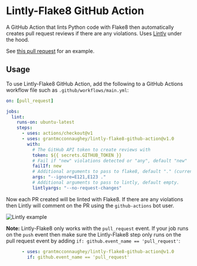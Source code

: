 # Lintly-Flake8 GitHub Action

A GitHub Action that lints Python code with Flake8 then automatically creates pull request reviews if there are any violations. Uses [Lintly](http://github.com/grantmcconnaughey/Lintly) under the hood.

See [this pull request](https://github.com/grantmcconnaughey/lintly-flake8-github-action/pull/1#pullrequestreview-338419294) for an example.

## Usage

To use Lintly-Flake8 GitHub Action, add the following to a GitHub Actions workflow file such as `.github/workflows/main.yml`:

```yaml
on: [pull_request]

jobs:
  lint:
    runs-on: ubuntu-latest
    steps:
      - uses: actions/checkout@v1
      - uses: grantmcconnaughey/lintly-flake8-github-action@v1.0
        with:
          # The GitHub API token to create reviews with
          token: ${{ secrets.GITHUB_TOKEN }}
          # Fail if "new" violations detected or "any", default "new"
          failIf: new
          # Additional arguments to pass to flake8, default "." (current directory)
          args: "--ignore=E121,E123 ."
          # Additional arguments to pass to lintly, default empty.
          lintlyargs: "--no-request-changes"
```

Now each PR created will be linted with Flake8. If there are any violations then Lintly will comment on the PR using the `github-actions` bot user.

![Lintly example](example.png)

**Note:** Lintly-Flake8 only works with the `pull_request` event. If your job runs on the `push` event then make sure the Lintly-Flake8 step only runs on the pull request event by adding `if: github.event_name == 'pull_request'`:

```yaml
      - uses: grantmcconnaughey/lintly-flake8-github-action@v1.0
        if: github.event_name == 'pull_request'
```

